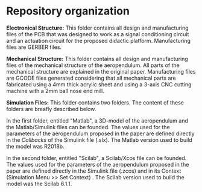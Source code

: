 # Repository organization

**Electronical Structure:** This folder contains all design and manufacturing files of the PCB that was designed to work as a signal conditioning circuit and an actuation circuit for the proposed didactic platform. Manufacturing files are GERBER files.

**Mechanical Structure:** This folder contains all design and manufacturing files of the mechanical structure of the aeropendulum. All parts of the mechanical structure are explained in the original paper. Manufacturing files are GCODE files generated considering that all mechanical parts are fabricated using a 4mm thick acrylic sheet and using a 3-axis CNC cutting machine with a 2mm ball nose end mill.

**Simulation Files:** This folder contains two folders. The content of these folders are breafly described below.

In the first folder, entitled "Matlab", a 3D-model of the aeropendulum and the Matlab/Simulink files can be founded. The values used for the parameters of the aeropendulum proposed in the paper are defined directly in the _Callbacks_ of the Simulink file (.slx). The Matlab version used to build the model was R2018b.

In the second folder, entitled "Scilab", a Scilab/Xcos file can be founded. The values used for the parameters of the aeropendulum proposed in the paper are defined directly in the Simulink file (.zcos) and in its Context (Simulation Menu >> Set Context) . The Scilab version used to build the model was the Scilab 6.1.1.
